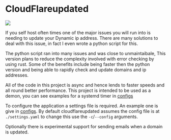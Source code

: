 # CloudFlareupdated

![](https://img.shields.io/github/workflow/status/Lunarequest/cloudflareupdated/Build?label=Checks&style=for-the-badge)

If you self host often times one of the major issues you will run into is needing to update your Dynamic ip address. There are many solutions to deal with this issue, in fact I even wrote a python script for this.

The python script ran into many issues and was close to unmaintaibale, This version plans to reduce the complexity involved with error checking by using rust. Some of the benefits include being faster then the python version and being able to rapidly check and update domains and ip addresses. 

All of the code in this project is async and hence lends to faster speeds and all round better performance. This project is intended to be used as a demon, you can see examples for a systemd timer in [configs](./configs)

To configure the application a settings file is required. An example one is give in [configs](./configs/example-settings.yaml). By default cloudflareupdated assumes the config file is at `./settings.yaml` to change this use the `-c`/`--config` arguments.

Optionally there is experimental support for sending emails when a domain is updated. 
